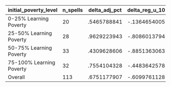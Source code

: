 initial_poverty_level|n_spells|delta_adj_pct|delta_reg_u_10|delta_reg_u_20|delta_reg_u_30|delta_reg_u_40|delta_reg_u_50|delta_reg_u_60|delta_reg_u_70|delta_reg_u_80|delta_reg_u_90
---|---|---|---|---|---|---|---|---|---|---|---
0-25% Learning Poverty|20|.5465788841|-.1364654005|.0109704137|.0915019959|.206557557|.4386979938|.6443479061|.7828226089|1.127651453|1.528926611
25-50% Learning Poverty|28|.9629223943|-.8086013794|-.4284122884|-.1443696022|.1183042526|.6908364892|1.089253068|1.902871132|2.989532232|3.383894205
50-75% Learning Poverty|33|.4309628606|-.8851363063|-.5220578313|-.1098439172|.2392011434|.5226565599|.6258043647|1.0260818|1.203983307|1.834116817
75-100% Learning Poverty|32|.7554104328|-.4483642578|-.1699390411|-.0193285253|.1339449137|.5162054896|.7571762204|1.345901489|1.657662988|2.301187038
Overall|113|.6751177907|-.6099761128|-.3047972918|-.0571298338|.1736596972|.5476427078|.7811259031|1.290853024|1.761385798|2.296384096
